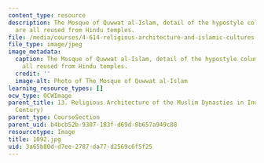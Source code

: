 ```yaml
---
content_type: resource
description: The Mosque of Quwwat al-Islam, detail of the hypostyle columns, which
  are all reused from Hindu temples.
file: /media/courses/4-614-religious-architecture-and-islamic-cultures-fall-2002/3a65b80dd7ee2787da77d2569c6f5f25_1092.jpg
file_type: image/jpeg
image_metadata:
  caption: The Mosque of Quwwat al-Islam, detail of the hypostyle columns, which are
    all reused from Hindu temples.
  credit: ''
  image-alt: Photo of The Mosque of Quwwat al-Islam
learning_resource_types: []
ocw_type: OCWImage
parent_title: 13. Religious Architecture of the Muslim Dynasties in India (12th-15th
  Century)
parent_type: CourseSection
parent_uid: b4bcb52b-9307-183f-d69d-8b657a949c88
resourcetype: Image
title: 1092.jpg
uid: 3a65b80d-d7ee-2787-da77-d2569c6f5f25
---
```

